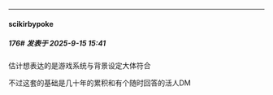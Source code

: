 ﻿
*****

####  scikirbypoke  
##### 176#       发表于 2025-9-15 15:41

估计想表达的是游戏系统与背景设定大体符合

不过这套的基础是几十年的累积和有个随时回答的活人DM

